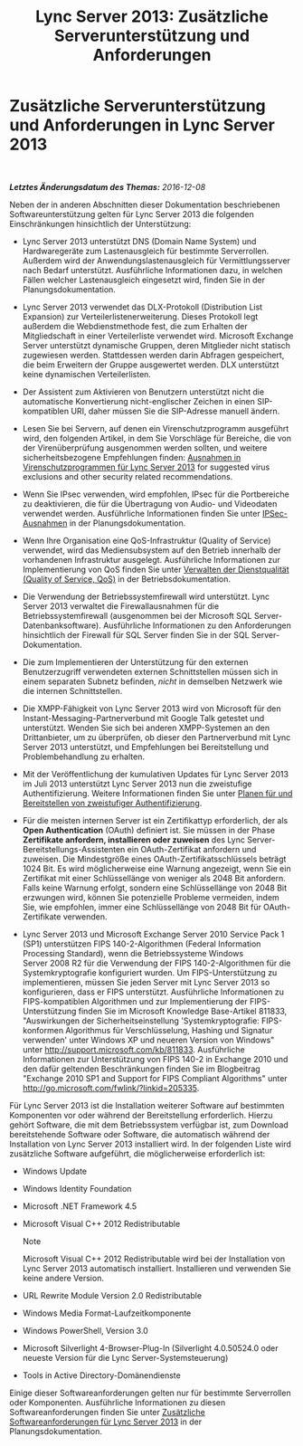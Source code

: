﻿---
title: 'Lync Server 2013: Zusätzliche Serverunterstützung und Anforderungen'
TOCTitle: Zusätzliche Serverunterstützung und Anforderungen
ms:assetid: 7622986b-abd6-4f45-8b5b-d5e2368521e8
ms:mtpsurl: https://technet.microsoft.com/de-de/library/Gg398577(v=OCS.15)
ms:contentKeyID: 49294451
ms.date: 12/10/2016
mtps_version: v=OCS.15
ms.translationtype: HT
---

# Zusätzliche Serverunterstützung und Anforderungen in Lync Server 2013

 

_**Letztes Änderungsdatum des Themas:** 2016-12-08_

Neben der in anderen Abschnitten dieser Dokumentation beschriebenen Softwareunterstützung gelten für Lync Server 2013 die folgenden Einschränkungen hinsichtlich der Unterstützung:

  - Lync Server 2013 unterstützt DNS (Domain Name System) und Hardwaregeräte zum Lastenausgleich für bestimmte Serverrollen. Außerdem wird der Anwendungslastenausgleich für Vermittlungsserver nach Bedarf unterstützt. Ausführliche Informationen dazu, in welchen Fällen welcher Lastenausgleich eingesetzt wird, finden Sie in der Planungsdokumentation.

  - Lync Server 2013 verwendet das DLX-Protokoll (Distribution List Expansion) zur Verteilerlistenerweiterung. Dieses Protokoll legt außerdem die Webdienstmethode fest, die zum Erhalten der Mitgliedschaft in einer Verteilerliste verwendet wird. Microsoft Exchange Server unterstützt dynamische Gruppen, deren Mitglieder nicht statisch zugewiesen werden. Stattdessen werden darin Abfragen gespeichert, die beim Erweitern der Gruppe ausgewertet werden. DLX unterstützt keine dynamischen Verteilerlisten.

  - Der Assistent zum Aktivieren von Benutzern unterstützt nicht die automatische Konvertierung nicht-englischer Zeichen in einen SIP-kompatiblen URI, daher müssen Sie die SIP-Adresse manuell ändern.

  - Lesen Sie bei Servern, auf denen ein Virenschutzprogramm ausgeführt wird, den folgenden Artikel, in dem Sie Vorschläge für Bereiche, die von der Virenüberprüfung ausgenommen werden sollten, und weitere sicherheitsbezogene Empfehlungen finden: [Ausnahmen in Virenschutzprogrammen für Lync Server 2013](lync-server-2013-antivirus-scanning-exclusions.md) for suggested virus exclusions and other security related recommendations.

  - Wenn Sie IPsec verwenden, wird empfohlen, IPsec für die Portbereiche zu deaktivieren, die für die Übertragung von Audio- und Videodaten verwendet werden. Ausführliche Informationen finden Sie unter [IPSec-Ausnahmen](lync-server-2013-ipsec-exceptions.md) in der Planungsdokumentation.

  - Wenn Ihre Organisation eine QoS-Infrastruktur (Quality of Service) verwendet, wird das Mediensubsystem auf den Betrieb innerhalb der vorhandenen Infrastruktur ausgelegt. Ausführliche Informationen zur Implementierung von QoS finden Sie unter [Verwalten der Dienstqualität (Quality of Service, QoS)](lync-server-2013-managing-quality-of-service-qos.md) in der Betriebsdokumentation.

  - Die Verwendung der Betriebssystemfirewall wird unterstützt. Lync Server 2013 verwaltet die Firewallausnahmen für die Betriebssystemfirewall (ausgenommen bei der Microsoft SQL Server-Datenbanksoftware). Ausführliche Informationen zu den Anforderungen hinsichtlich der Firewall für SQL Server finden Sie in der SQL Server-Dokumentation.

  - Die zum Implementieren der Unterstützung für den externen Benutzerzugriff verwendeten externen Schnittstellen müssen sich in einem separaten Subnetz befinden, *nicht* in demselben Netzwerk wie die internen Schnittstellen.

  - Die XMPP-Fähigkeit von Lync Server 2013 wird von Microsoft für den Instant-Messaging-Partnerverbund mit Google Talk getestet und unterstützt. Wenden Sie sich bei anderen XMPP-Systemen an den Drittanbieter, um zu überprüfen, ob dieser den Partnerverbund mit Lync Server 2013 unterstützt, und Empfehlungen bei Bereitstellung und Problembehandlung zu erhalten.

  - Mit der Veröffentlichung der kumulativen Updates für Lync Server 2013 im Juli 2013 unterstützt Lync Server 2013 nun die zweistufige Authentifizierung. Weitere Informationen finden Sie unter [Planen für und Bereitstellen von zweistufiger Authentifizierung](lync-server-2013-planning-for-and-deploying-two-factor-authentication.md).

  - Für die meisten internen Server ist ein Zertifikattyp erforderlich, der als **Open Authentication** (OAuth) definiert ist. Sie müssen in der Phase **Zertifikate anfordern, installieren oder zuweisen** des Lync Server-Bereitstellungs-Assistenten ein OAuth-Zertifikat anfordern und zuweisen. Die Mindestgröße eines OAuth-Zertifikatsschlüssels beträgt 1024 Bit. Es wird möglicherweise eine Warnung angezeigt, wenn Sie ein Zertifikat mit einer Schlüssellänge von weniger als 2048 Bit anfordern. Falls keine Warnung erfolgt, sondern eine Schlüssellänge von 2048 Bit erzwungen wird, können Sie potenzielle Probleme vermeiden, indem Sie, wie empfohlen, immer eine Schlüssellänge von 2048 Bit für OAuth-Zertifikate verwenden.

  - Lync Server 2013 und Microsoft Exchange Server 2010 Service Pack 1 (SP1) unterstützen FIPS 140-2-Algorithmen (Federal Information Processing Standard), wenn die Betriebssysteme Windows Server 2008 R2 für die Verwendung der FIPS 140-2-Algorithmen für die Systemkryptografie konfiguriert wurden. Um FIPS-Unterstützung zu implementieren, müssen Sie jeden Server mit Lync Server 2013 so konfigurieren, dass er FIPS unterstützt. Ausführliche Informationen zu FIPS-kompatiblen Algorithmen und zur Implementierung der FIPS-Unterstützung finden Sie im Microsoft Knowledge Base-Artikel 811833, "Auswirkungen der Sicherheitseinstellung 'Systemkryptografie: FIPS-konformen Algorithmus für Verschlüsselung, Hashing und Signatur verwenden' unter Windows XP und neueren Version von Windows" unter <http://support.microsoft.com/kb/811833>. Ausführliche Informationen zur Unterstützung von FIPS 140-2 in Exchange 2010 und den dafür geltenden Beschränkungen finden Sie im Blogbeitrag "Exchange 2010 SP1 and Support for FIPS Compliant Algorithms" unter <http://go.microsoft.com/fwlink/?linkid=205335>.

Für Lync Server 2013 ist die Installation weiterer Software auf bestimmten Komponenten vor oder während der Bereitstellung erforderlich. Hierzu gehört Software, die mit dem Betriebssystem verfügbar ist, zum Download bereitstehende Software oder Software, die automatisch während der Installation von Lync Server 2013 installiert wird. In der folgenden Liste wird zusätzliche Software aufgeführt, die möglicherweise erforderlich ist:

  - Windows Update

  - Windows Identity Foundation

  - Microsoft .NET Framework 4.5

  - Microsoft Visual C++ 2012 Redistributable
    

    > [!NOTE]
    > Microsoft Visual C++ 2012 Redistributable wird bei der Installation von Lync Server 2013 automatisch installiert. Installieren und verwenden Sie keine andere Version.



  - URL Rewrite Module Version 2.0 Redistributable

  - Windows Media Format-Laufzeitkomponente

  - Windows PowerShell, Version 3.0

  - Microsoft Silverlight 4-Browser-Plug-In (Silverlight 4.0.50524.0 oder neueste Version für die Lync Server-Systemsteuerung)

  - Tools in Active Directory-Domänendienste

Einige dieser Softwareanforderungen gelten nur für bestimmte Serverrollen oder Komponenten. Ausführliche Informationen zu diesen Softwareanforderungen finden Sie unter [Zusätzliche Softwareanforderungen für Lync Server 2013](lync-server-2013-additional-software-requirements.md) in der Planungsdokumentation.

